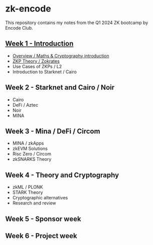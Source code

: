 # zk-encode

This repository contains my notes from the Q1 2024 ZK bootcamp by Encode Club.

## [Week 1 - Introduction](./week-1/)
 - [Overview / Maths & Cryptography introduction](./week-1/lesson-1.md)
 - [ZKP Theory / Zokrates](./week-1/lesson-2.md)
 - Use Cases of ZKPs / L2
 - Introduction to Starknet / Cairo

## Week 2 - Starknet and Cairo / Noir
 - Cairo
 - DeFi / Aztec
 - Noir
 - MINA

## Week 3 - Mina / DeFi / Circom
 - MINA / zkApps
 - zkEVM Solutions
 - Risc Zero / Circom
 - zkSNARKS Theory

## Week 4 - Theory and Cryptography
 - zkML / PLONK
 - STARK Theory
 - Cryptographic alternatives
 - Research and review

## Week 5 - Sponsor week

## Week 6 - Project week